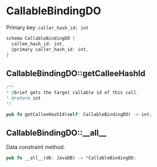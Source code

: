 # CallableBindingDO

Primary key: `caller_hash_id: int`

```rust
schema CallableBindingDO {
  callee_hash_id: int,
  @primary caller_hash_id: int,
}
```
## CallableBindingDO::getCalleeHashId

```java
/**
* @brief gets the target callable id of this call.
* @return int 
*/
```
```rust
pub fn getCalleeHashId(self: CallableBindingDO) -> int;
```
## CallableBindingDO::\_\_all\_\_

Data constraint method.

```rust
pub fn __all__(db: JavaDB) -> *CallableBindingDO;
```
